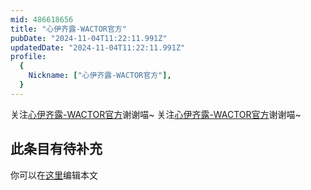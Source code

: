 ```yaml
---
mid: 486618656
title: "心伊齐露-WACTOR官方"
pubDate: "2024-11-04T11:22:11.991Z"
updatedDate: "2024-11-04T11:22:11.991Z"
profile:
  {
    Nickname: ["心伊齐露-WACTOR官方"],
  }
---
```


关注[心伊齐露-WACTOR官方](https://space.bilibili.com/486618656)谢谢喵~ 关注[心伊齐露-WACTOR官方](https://space.bilibili.com/486618656)谢谢喵~

## 此条目有待补充
你可以在[这里](https://github.com/Yuhanawa/VTuber.ICU-Content/edit/master/v/心伊齐露-WACTOR官方/index.md)编辑本文
